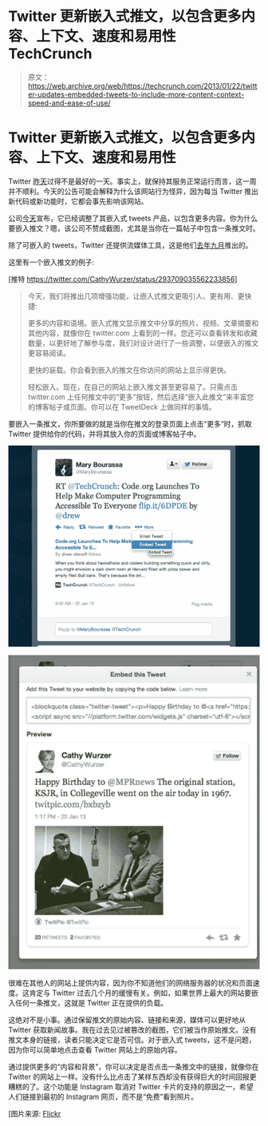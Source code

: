 # Twitter 更新嵌入式推文，以包含更多内容、上下文、速度和易用性 TechCrunch

> 原文：<https://web.archive.org/web/https://techcrunch.com/2013/01/22/twitter-updates-embedded-tweets-to-include-more-content-context-speed-and-ease-of-use/>

# Twitter 更新嵌入式推文，以包含更多内容、上下文、速度和易用性

Twitter [昨天](https://web.archive.org/web/20221210020648/https://beta.techcrunch.com/2013/01/21/twitters-having-connectivity-issues-but-the-fail-whale-is-nowhere-to-be-found/)过得不是最好的一天。事实上，就保持其服务正常运行而言，这一周并不顺利。今天的公告可能会解释为什么该网站行为怪异，因为每当 Twitter 推出新代码或新功能时，它都会事先影响该网站。

公司[今天](https://web.archive.org/web/20221210020648/http://blog.twitter.com/2013/01/an-update-to-embedded-tweets.html)宣布，它已经调整了其嵌入式 tweets 产品，以包含更多内容。你为什么要嵌入推文？嗯，该公司不赞成截图，尤其是当你在一篇帖子中包含一条推文时。

除了可嵌入的 tweets，Twitter 还提供流媒体工具，这是他们[去年九月](https://web.archive.org/web/20221210020648/https://beta.techcrunch.com/2012/09/05/twitter-embeddable-timelines/)推出的。

这里有一个嵌入推文的例子:

[推特 https://twitter.com/CathyWurzer/status/293709035562233856]

> 今天，我们将推出几项增强功能，让嵌入式推文更吸引人、更有用、更快捷:
> 
> 更多的内容和语境。嵌入式推文显示推文中分享的照片、视频、文章摘要和其他内容，就像你在 twitter.com 上看到的一样。您还可以查看转发和收藏数量，以更好地了解参与度，我们对设计进行了一些调整，以便嵌入的推文更容易阅读。
> 
> 更快的装载。你会看到嵌入的推文在你访问的网站上显示得更快。
> 
> 轻松嵌入。现在，在自己的网站上嵌入推文甚至更容易了。只需点击 twitter.com 上任何推文中的“更多”按钮，然后选择“嵌入此推文”来丰富您的博客帖子或页面。你可以在 TweetDeck 上做同样的事情。

要嵌入一条推文，你所要做的就是当你在推文的登录页面上点击“更多”时，抓取 Twitter 提供给你的代码，并将其放入你的页面或博客帖子中。

[![Screenshot_1_22_13_10_12_AM](img/c4e1d9453f006c581da2933292595a99.png)](https://web.archive.org/web/20221210020648/https://beta.techcrunch.com/2013/01/22/twitter-updates-embedded-tweets-to-include-more-content-context-speed-and-ease-of-use/screenshot_1_22_13_10_12_am/)

[![Screenshot_1_22_13_10_13_AM](img/e041e9a29c695b211b7b8c7fd8bad1af.png)](https://web.archive.org/web/20221210020648/https://beta.techcrunch.com/2013/01/22/twitter-updates-embedded-tweets-to-include-more-content-context-speed-and-ease-of-use/screenshot_1_22_13_10_13_am/)

很难在其他人的网站上提供内容，因为你不知道他们的网络服务器的状况和页面速度。这肯定与 Twitter 过去几个月的缓慢有关。例如，如果世界上最大的网站要嵌入任何一条推文，这就是 Twitter 正在提供的负载。

这绝对不是小事。通过保留推文的原始内容、链接和来源，媒体可以更好地从 Twitter 获取新闻故事。我在过去见过被篡改的截图，它们被当作原始推文。没有推文本身的链接，读者只能决定它是否可信。对于嵌入式 tweets，这不是问题，因为你可以简单地点击查看 Twitter 网站上的原始内容。

通过提供更多的“内容和背景”，你可以决定是否点击一条推文中的链接，就像你在 Twitter 的网站上一样。没有什么比点击了某样东西却没有获得巨大的时间回报更糟糕的了。这个功能是 Instagram 取消对 Twitter 卡片的支持的原因之一，希望人们链接到最初的 Instagram 网页，而不是“免费”看到照片。

[图片来源: [Flickr](https://web.archive.org/web/20221210020648/http://www.flickr.com/photos/stevegarfield/3616155715/)